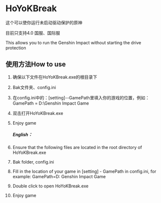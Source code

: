 # HoYoKBreak

这个可以使你运行未启动驱动保护的原神

目前只支持4.0 国服、国际服

This allows you to run the Genshin Impact without starting the drive protection

## 使用方法How to use

1. 确保以下文件在HoYoKBreak.exe的根目录下

2. Bak文件夹、config.ini

3. 在config.ini中的：[setting]--GamePath里填入你的游戏的位置，例如：GamePath = D:\Genshin Impact Game

4. 双击打开HoYoKBreak.exe

5. Enjoy game

   ##### English：

1. Ensure that the following files are located in the root directory of HoYoKBreak.exe

2. Bak folder, config.ini

3. Fill in the location of your game in [setting] - GamePath in config.ini, for example: GamePath=D: Genshin Impact Game

4. Double click to open HoYoKBreak.exe

5. Enjoy game